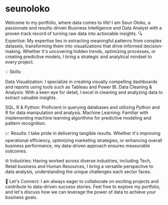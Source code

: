# seunoloko
Welcome to my portfolio, where data comes to life! I am Seun Oloko, a passionate and results-driven Business Intelligence and Data Analyst with a proven track record of turning raw data into actionable insights.
🔍 Expertise:
My expertise lies in extracting meaningful patterns from complex datasets, transforming them into visualizations that drive informed decision-making. Whether it's uncovering hidden trends, optimizing processes, or creating predictive models, I bring a strategic and analytical mindset to every project.

💡 Skills:

Data Visualization: I specialize in creating visually compelling dashboards and reports using tools such as Tableau and Power BI.
Data Cleaning & Analysis: With a keen eye for detail, I excel in cleaning and analyzing data to extract valuable insights.

SQL, R & Python: Proficient in querying databases and utilizing Python and R for data manipulation and analysis.
Machine Learning: Familiar with implementing machine learning algorithms for predictive modeling and pattern recognition.

📈 Results:
I take pride in delivering tangible results. Whether it's improving operational efficiency, optimizing marketing strategies, or enhancing overall business performance, my data-driven approach ensures measurable outcomes.

🌐 Industries:
Having worked across diverse industries, including Tech, Retail business and Human Resources, I bring a versatile perspective to data analysis, understanding the unique challenges each sector faces.

📧 Let's Connect:
I am always eager to collaborate on exciting projects and contribute to data-driven success stories. Feel free to explore my portfolio, and let's discuss how we can leverage the power of data to achieve your business goals.
